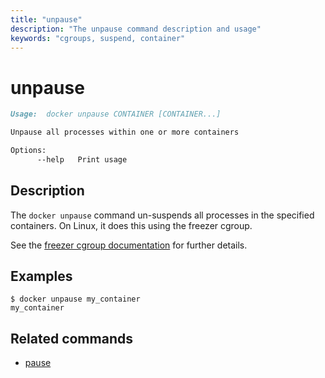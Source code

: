 ```yaml
---
title: "unpause"
description: "The unpause command description and usage"
keywords: "cgroups, suspend, container"
---
```


# unpause

```markdown
Usage:  docker unpause CONTAINER [CONTAINER...]

Unpause all processes within one or more containers

Options:
      --help   Print usage
```

## Description

The `docker unpause` command un-suspends all processes in the specified containers.
On Linux, it does this using the freezer cgroup.

See the
[freezer cgroup documentation](https://www.kernel.org/doc/Documentation/cgroup-v1/freezer-subsystem.txt)
for further details.

## Examples

```console
$ docker unpause my_container
my_container
```

## Related commands

* [pause](pause.md)
